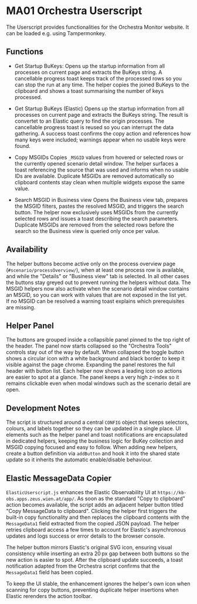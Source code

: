 # MA01 Orchestra Userscript

The Userscript provides functionalities for the Orchestra Monitor website. It can be loaded e.g. using Tampermonkey.

## Functions

* Get Startup BuKeys:
  Opens up the startup information from all processes on current page and extracts the BuKeys string.
  A cancellable progress toast keeps track of the processed rows so you can stop the run at any time.
  The helper copies the joined BuKeys to the clipboard and shows a toast summarising the number of keys processed.

* Get Startup BuKeys (Elastic)
  Opens up the startup information from all processes on current page and extracts the BuKeys string. The result is convertet to an Elastic query to find the origin processes.
  The cancellable progress toast is reused so you can interrupt the data gathering.
  A success toast confirms the copy action and references how many keys were included; warnings appear when no usable keys were found.

* Copy MSGIDs
  Copies `_MSGID` values from hovered or selected rows or the currently opened scenario detail window.
  The helper surfaces a toast referencing the source that was used and informs when no usable IDs are available.
  Duplicate MSGIDs are removed automatically so clipboard contents stay clean when multiple widgets expose the same value.

* Search MSGID in Business view
  Opens the Business view tab, prepares the MSGID filters, pastes the resolved MSGID, and triggers the search button.
  The helper now exclusively uses MSGIDs from the currently selected rows and issues a toast describing the search parameters.
  Duplicate MSGIDs are removed from the selected rows before the search so the Business view is queried only once per value.

## Availability

The helper buttons become active only on the process overview page (`#scenario/processOverview/`), when at least one process row is available, and while the "Details" or "Business view" tab is selected. In all other cases the buttons stay greyed out to prevent running the helpers without data. The MSGID helpers now also activate when the scenario detail window contains an MSGID, so you can work with values that are not exposed in the list yet. If no MSGID can be resolved a warning toast explains which prerequisites are missing.

## Helper Panel

The buttons are grouped inside a collapsible panel pinned to the top right of the header. The panel now starts collapsed so the "Orchestra Tools" controls stay out of the way by default. When collapsed the toggle button shows a circular icon with a white background and black border to keep it visible against the page chrome. Expanding the panel restores the full header with button list. Each helper now shows a leading icon so actions are easier to spot at a glance. The panel keeps a very high z-index so it remains clickable even when modal windows such as the scenario detail are open.

## Development Notes

The script is structured around a central `CONFIG` object that keeps selectors, colours, and labels together so they can be updated in a single place. UI elements such as the helper panel and toast notifications are encapsulated in dedicated helpers, keeping the business logic for BuKey collection and MSGID copying focused and easy to follow. When adding new helpers, create a button definition via `addButton` and hook it into the shared state update so it inherits the automatic enable/disable behaviour.

## Elastic MessageData Copier

`ElasticUserscript.js` enhances the Elastic Observability UI at `https://kb-obs.apps.zeus.wien.at/app/`. As soon as the standard "Copy to clipboard" action becomes available, the script adds an adjacent helper button titled "Copy MessageData to clipboard". Clicking the helper first triggers the built-in copy functionality and then replaces the clipboard contents with the `MessageData1` field extracted from the copied JSON payload. The helper retries clipboard access a few times to account for Elastic's asynchronous updates and logs success or error details to the browser console.

The helper button mirrors Elastic's original SVG icon, ensuring visual consistency while inserting an extra 20 px gap between both buttons so the new action is easier to spot. After the clipboard update succeeds, a toast notification adapted from the Orchestra script confirms that the `MessageData1` field has been copied.

To keep the UI stable, the enhancement ignores the helper's own icon when scanning for copy buttons, preventing duplicate helper insertions when Elastic rerenders the action toolbar.
